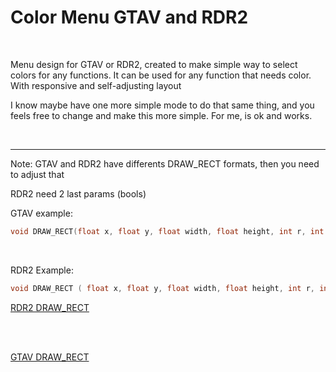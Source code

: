 
<h1>Color Menu GTAV and RDR2</h1><br >
<p>Menu design for GTAV or RDR2, created to make simple way to select colors for any functions. It can be used for any function that needs color. With responsive and self-adjusting layout</p>
<p>I know maybe have one more simple mode to do that same thing, and you feels free to change and make this more simple. For me, is ok and works.<p>

<br >
<hr />

<p>Note:
GTAV and RDR2 have differents DRAW_RECT formats, then you need to adjust that

RDR2 need 2 last params (bools)

GTAV example:</p>



```C++
void DRAW_RECT(float x, float y, float width, float height, int r, int g, int b, int a);
```





<br >

<p>RDR2 Example:</p>



```C++
void DRAW_RECT ( float x, float y, float width, float height, int r, int g, int b, int a, BOOL p8, BOOL p9 )
```




<p><a href=https://www.rdr2mods.com/nativedb/index/graphics/draw_rect-r1353/"> RDR2 DRAW_RECT </a></p> <br >
<br >

<p><a href=https://docs.fivem.net/natives/?_0x3A618A217E5154F0"> GTAV DRAW_RECT </a></p> <br >
